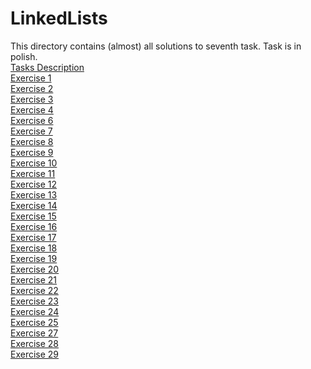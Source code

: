 # LinkedLists
This directory contains (almost) all solutions to seventh task. Task is in polish.  
<a href="https://github.com/LucasJezap/WDI/tree/master/7.%20LinkedLists/cw_09.pdf"> Tasks Description  
<a href="https://github.com/LucasJezap/WDI/tree/master/7.%20LinkedLists/1.cpp"> Exercise 1  
<a href="https://github.com/LucasJezap/WDI/tree/master/7.%20LinkedLists/2.cpp"> Exercise 2  
<a href="https://github.com/LucasJezap/WDI/tree/master/7.%20LinkedLists/3.cpp"> Exercise 3  
<a href="https://github.com/LucasJezap/WDI/tree/master/7.%20LinkedLists/4.cpp"> Exercise 4  
<a href="https://github.com/LucasJezap/WDI/tree/master/7.%20LinkedLists/6.cpp"> Exercise 6  
<a href="https://github.com/LucasJezap/WDI/tree/master/7.%20LinkedLists/7.cpp"> Exercise 7  
<a href="https://github.com/LucasJezap/WDI/tree/master/7.%20LinkedLists/8.cpp"> Exercise 8  
<a href="https://github.com/LucasJezap/WDI/tree/master/7.%20LinkedLists/9.cpp"> Exercise 9  
<a href="https://github.com/LucasJezap/WDI/tree/master/7.%20LinkedLists/10.cpp"> Exercise 10  
<a href="https://github.com/LucasJezap/WDI/tree/master/7.%20LinkedLists/11.cpp"> Exercise 11  
<a href="https://github.com/LucasJezap/WDI/tree/master/7.%20LinkedLists/12.cpp"> Exercise 12  
<a href="https://github.com/LucasJezap/WDI/tree/master/7.%20LinkedLists/13.cpp"> Exercise 13  
<a href="https://github.com/LucasJezap/WDI/tree/master/7.%20LinkedLists/14.cpp"> Exercise 14  
<a href="https://github.com/LucasJezap/WDI/tree/master/7.%20LinkedLists/15.cpp"> Exercise 15  
<a href="https://github.com/LucasJezap/WDI/tree/master/7.%20LinkedLists/16.cpp"> Exercise 16  
<a href="https://github.com/LucasJezap/WDI/tree/master/7.%20LinkedLists/17.cpp"> Exercise 17  
<a href="https://github.com/LucasJezap/WDI/tree/master/7.%20LinkedLists/18.cpp"> Exercise 18  
<a href="https://github.com/LucasJezap/WDI/tree/master/7.%20LinkedLists/19.cpp"> Exercise 19  
<a href="https://github.com/LucasJezap/WDI/tree/master/7.%20LinkedLists/20.cpp"> Exercise 20  
<a href="https://github.com/LucasJezap/WDI/tree/master/7.%20LinkedLists/21.cpp"> Exercise 21  
<a href="https://github.com/LucasJezap/WDI/tree/master/7.%20LinkedLists/22.cpp"> Exercise 22  
<a href="https://github.com/LucasJezap/WDI/tree/master/7.%20LinkedLists/23.cpp"> Exercise 23  
<a href="https://github.com/LucasJezap/WDI/tree/master/7.%20LinkedLists/24.cpp"> Exercise 24  
<a href="https://github.com/LucasJezap/WDI/tree/master/7.%20LinkedLists/25.cpp"> Exercise 25  
<a href="https://github.com/LucasJezap/WDI/tree/master/7.%20LinkedLists/27.cpp"> Exercise 27  
<a href="https://github.com/LucasJezap/WDI/tree/master/7.%20LinkedLists/28.cpp"> Exercise 28  
<a href="https://github.com/LucasJezap/WDI/tree/master/7.%20LinkedLists/29.cpp"> Exercise 29  
